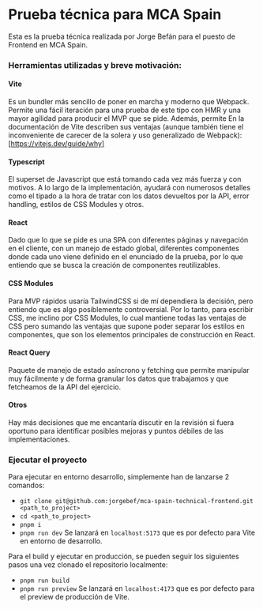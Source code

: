 # Prueba técnica para MCA Spain

Esta es la prueba técnica realizada por Jorge Befán para el puesto de Frontend en MCA Spain.

### Herramientas utilizadas y breve motivación:

#### Vite
Es un bundler más sencillo de poner en marcha y moderno que Webpack. Permite una fácil iteración para una prueba de este tipo con HMR y una mayor agilidad para producir el MVP que se pide.
Además, permite 
En la documentación de Vite describen sus ventajas (aunque también tiene el inconveniente de carecer de la solera y uso generalizado de Webpack): [https://vitejs.dev/guide/why]

#### Typescript
El superset de Javascript que está tomando cada vez más fuerza y con motivos.
A lo largo de la implementación, ayudará con numerosos detalles como el tipado a la hora de tratar con los datos devueltos por la API, error handling, estilos de CSS Modules y otros.

#### React
Dado que lo que se pide es una SPA con diferentes páginas y navegación en el cliente, con un manejo de estado global, diferentes componentes donde cada uno viene definido en el enunciado de la prueba, por lo que entiendo que se busca la creación de componentes reutilizables.

#### CSS Modules
Para MVP rápidos usaría TailwindCSS si de mí dependiera la decisión, pero entiendo que es algo posiblemente controversial. Por lo tanto, para escribir CSS, me inclino por CSS Modules, lo cual mantiene todas las ventajas de CSS pero sumando las ventajas que supone poder separar los estilos en componentes, que son los elementos principales de construcción en React.

#### React Query
Paquete de manejo de estado asíncrono y fetching que permite manipular muy fácilmente y de forma granular los datos que trabajamos y que fetcheamos de la API del ejercicio.

#### Otros
Hay más decisiones que me encantaría discutir en la revisión si fuera oportuno para identificar posibles mejoras y puntos débiles de las implementaciones.

### Ejecutar el proyecto

Para ejecutar en entorno desarrollo, simplemente han de lanzarse 2 comandos:

- `git clone git@github.com:jorgebef/mca-spain-technical-frontend.git <path_to_project>`
- `cd <path_to_project>`
- `pnpm i`
- `pnpm run dev`
Se lanzará en `localhost:5173` que es por defecto para Vite en entorno de desarrollo.

Para el build y ejecutar en producción, se pueden seguir los siguientes pasos una vez clonado el repositorio localmente:

- `pnpm run build`
- `pnpm run preview`
Se lanzará en `localhost:4173` que es por defecto para el preview de producción de Vite.
